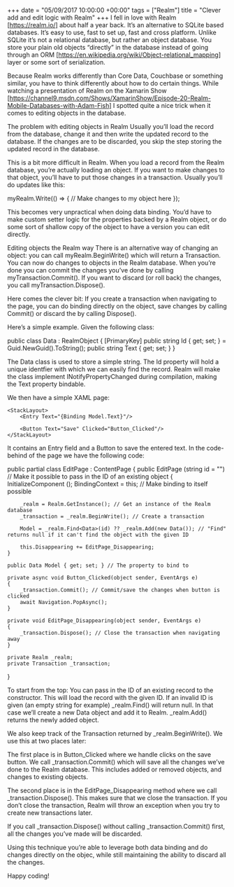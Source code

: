 +++
date = "05/09/2017 10:00:00 +00:00"
tags = ["Realm"]
title = "Clever add and edit logic with Realm"
+++
I fell in love with Realm [https://realm.io/]  about half a year back. It’s an
alternative to SQLite based databases. It’s easy to use, fast to set up, fast
and cross platform. Unlike SQLite it’s not a relational database, but rather an
object database. You store your plain old objects “directly” in the database
instead of going through an ORM
[https://en.wikipedia.org/wiki/Object-relational_mapping]  layer or some sort of
serialization.

Because Realm works differently than Core Data, Couchbase or something similar,
you have to think differently about how to do certain things. While watching a
presentation of Realm on the Xamarin Show
[https://channel9.msdn.com/Shows/XamarinShow/Episode-20-Realm-Mobile-Databases-with-Adam-Fish] 
 I spotted quite a nice trick when it comes to editing objects in the database.

The problem with editing objects in Realm
Usually you’ll load the record from the database, change it and then write the
updated record to the database. If the changes are to be discarded, you skip the
step storing the updated record in the database.

This is a bit more difficult in Realm. When you load a record from the Realm
database, you’re actually loading an object. If you want to make changes to that
object, you’ll have to put those changes in a transaction. Usually you’ll do
updates like this:

myRealm.Write(() =>
{
    // Make changes to my object here
});


This becomes very unpractical when doing data binding. You’d have to make custom
setter logic for the properties backed by a Realm object, or do some sort of
shallow copy of the object to have a version you can edit directly.

Editing objects the Realm way
There is an alternative way of changing an object: you can call 
myRealm.BeginWrite()  which will return a Transaction. You can now do changes to
objects in the Realm database. When you’re done you can commit the changes
you’ve done by calling myTransaction.Commit(). If you want to discard (or roll
back) the changes, you call myTransaction.Dispose().

Here comes the clever bit: If you create a transaction when navigating to the
page, you can do binding directly on the object, save changes by calling 
Commit()  or discard the by calling Dispose().

Here’s a simple example. Given the following class:

public class Data : RealmObject
{
    [PrimaryKey] public string Id { get; set; } = Guid.NewGuid().ToString();
    public string Text { get; set; }
}


The Data  class is used to store a simple string. The Id  property will hold a
unique identfier with which we can easily find the record. Realm will make the
class implement INotifyPropertyChanged  during compilation, making the Text 
property bindable.

We then have a simple XAML page:

<?xml version="1.0" encoding="utf-8" ?>
<ContentPage xmlns="http://xamarin.com/schemas/2014/forms"
xmlns:x="http://schemas.microsoft.com/winfx/2009/xaml"
    x:Class="App1.EditPage">
 
    <StackLayout>
        <Entry Text="{Binding Model.Text}"/>
 
        <Button Text="Save" Clicked="Button_Clicked"/>
    </StackLayout>
 
</ContentPage>


It contains an Entry  field and a Button  to save the entered text. In the
code-behind of the page we have the following code:

public partial class EditPage : ContentPage
{
    public EditPage (string id = "") // Make it possible to pass in the ID of an existing object
    {
        InitializeComponent ();
        BindingContext = this; // Make binding to itself possible
        
        _realm = Realm.GetInstance(); // Get an instance of the Realm database
        _transaction = _realm.BeginWrite(); // Create a transaction
        
        Model = _realm.Find<Data>(id) ?? _realm.Add(new Data()); // "Find" returns null if it can't find the object with the given ID
        
        this.Disappearing += EditPage_Disappearing;
    }
    
    public Data Model { get; set; } // The property to bind to
    
    private async void Button_Clicked(object sender, EventArgs e)
    {
        _transaction.Commit(); // Commit/save the changes when button is clicked
        await Navigation.PopAsync();
    }
    
    private void EditPage_Disappearing(object sender, EventArgs e)
    {
        _transaction.Dispose(); // Close the transaction when navigating away
    }
    
    private Realm _realm;
    private Transaction _transaction;
}


To start from the top: You can pass in the ID of an existing record to the
constructor. This will load the record with the given ID. If an invalid ID is
given (an empty string for example) _realm.Find()  will return null. In that
case we’ll create a new Data object and add it to Realm. _realm.Add()  returns
the newly added object.

We also keep track of the Transaction  returned by _realm.BeginWrite(). We use
this at two places later:

The first place is in Button_Clicked  where we handle clicks on the save button.
We call _transaction.Commit()  which will save all the changes we’ve done to the
Realm database. This includes added or removed objects, and changes to existing
objects.

The second place is in the EditPage_Disappearing  method where we call 
_transaction.Dispose(). This makes sure that we close the transaction. If you
don’t close the transaction, Realm will throw an exception when you try to
create new transactions later.

If you call _transaction.Dispose()  without calling _transaction.Commit() 
first, all the changes you’ve made will be discarded.

Using this technique you’re able to leverage both data binding and do changes
directly on the objec, while still maintaining the ability to discard all the
changes.

Happy coding!
